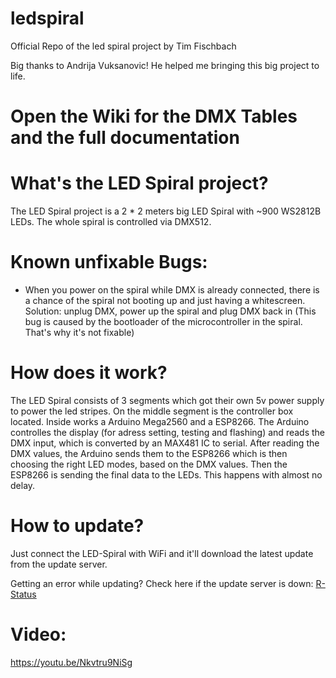 # ledspiral

Official Repo of the led spiral project by Tim Fischbach

Big thanks to Andrija Vuksanovic! He helped me bringing this big project to life.

# Open the Wiki for the DMX Tables and the full documentation

# What's the LED Spiral project?
The LED Spiral project is a 2 * 2 meters big LED Spiral with ~900 WS2812B LEDs. The whole spiral is controlled via DMX512.

# Known unfixable Bugs:
- When you power on the spiral while DMX is already connected, there is a chance of the spiral not booting up and just having a whitescreen.
  Solution: unplug DMX, power up the spiral and plug DMX back in
(This bug is caused by the bootloader of the microcontroller in the spiral. That's why it's not fixable)
  
# How does it work?
The LED Spiral consists of 3 segments which got their own 5v power supply to power the led stripes. On the middle segment is the controller box located. Inside works a Arduino Mega2560 and a ESP8266. The Arduino controlles the display (for adress setting, testing and flashing) and reads the DMX input, which is converted by an MAX481 IC to serial. After reading the DMX values, the Arduino sends them to the ESP8266 which is then choosing the right LED modes, based on the DMX values. Then the ESP8266 is sending the final data to the LEDs. This happens with almost no delay.

# How to update?
Just connect the LED-Spiral with WiFi and it'll download the latest update from the update server.

Getting an error while updating? Check here if the update server is down: [R-Status](https://stats.timfischbach.com/)

# Video:
https://youtu.be/Nkvtru9NiSg
